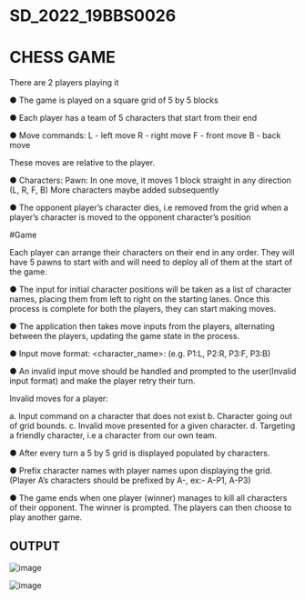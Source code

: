 # SD_2022_19BBS0026
# CHESS GAME


There are 2 players playing it


● The game is played on a square grid of 5 by 5 blocks

● Each player has a team of 5 characters that start from their end

● Move commands:
  L - left move
  R - right move
  F - front move
  B - back move

These moves are relative to the player.

● Characters:
    Pawn: In one move, it moves 1 block straight in any direction (L, R, F, B)
    More characters maybe added subsequently

● The opponent player’s character dies, i.e removed from the grid when a player’s
character is moved to the opponent character’s position


#Game

Each player can arrange their characters on their end in any order. They will have 5
pawns to start with and will need to deploy all of them at the start of the game.

● The input for initial character positions will be taken as a list of character names, placing
them from left to right on the starting lanes. Once this process is complete for both the
players, they can start making moves.

● The application then takes move inputs from the players, alternating between the
players, updating the game state in the process.

● Input move format: <character_name>:<move> (e.g. P1:L, P2:R, P3:F, P3:B)

  ● An invalid input move should be handled and prompted to the user(Invalid input format)
and make the player retry their turn.

  Invalid moves for a player:

  a. Input command on a character that does not exist
  b. Character going out of grid bounds.
  c. Invalid move presented for a given character.
  d. Targeting a friendly character, i.e a character from our own team.

  ● After every turn a 5 by 5 grid is displayed populated by characters.

  ● Prefix character names with player names upon displaying the grid. (Player A’s
characters should be prefixed by A-, ex:- A-P1, A-P3)

  ● The game ends when one player (winner) manages to kill all characters of their
opponent. The winner is prompted. The players can then choose to play another game.


## OUTPUT
![image](https://user-images.githubusercontent.com/61469874/189484877-530112bf-35b8-4cb2-a994-2150fa9e1857.png)

![image](https://user-images.githubusercontent.com/61469874/189485072-4f9db0b6-e810-4133-a7e6-615a8448337f.png)


